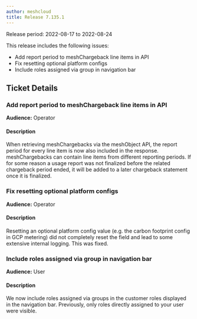 ```yaml
---
author: meshcloud
title: Release 7.135.1
---
```


Release period: 2022-08-17 to 2022-08-24

This release includes the following issues:
* Add report period to meshChargeback line items in API
* Fix resetting optional platform configs
* Include roles assigned via group in navigation bar
<!--truncate-->

## Ticket Details
### Add report period to meshChargeback line items in API
**Audience:** Operator


#### Description
When retrieving meshChargebacks via the meshObject API, the report period for every line item
is now also included in the response. meshChargebacks can contain line items from different
reporting periods. If for some reason a usage report was not finalized before the related chargeback 
period ended, it will be added to a later chargeback statement once it is finalized.

### Fix resetting optional platform configs
**Audience:** Operator


#### Description
Resetting an optional platform config value (e.g. the carbon footprint config in GCP metering) did
not completely reset the field and lead to some extensive internal logging. This was fixed.

### Include roles assigned via group in navigation bar
**Audience:** User


#### Description
We now include roles assigned via groups in the customer roles displayed in the navigation bar.
Previously, only roles directly assigned to your user were visible.

